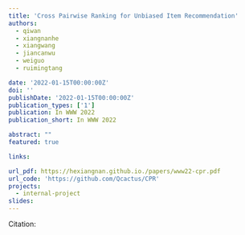 ```yaml
---
title: 'Cross Pairwise Ranking for Unbiased Item Recommendation'
authors:
  - qiwan
  - xiangnanhe
  - xiangwang
  - jiancanwu
  - weiguo
  - ruimingtang

date: '2022-01-15T00:00:00Z'
doi: ''
publishDate: '2022-01-15T00:00:00Z'
publication_types: ['1']
publication: In WWW 2022 
publication_short: In WWW 2022 

abstract: ""
featured: true

links:

url_pdf: https://hexiangnan.github.io./papers/www22-cpr.pdf
url_code: 'https://github.com/Qcactus/CPR'
projects:
  - internal-project
slides:
---
```




Citation:
